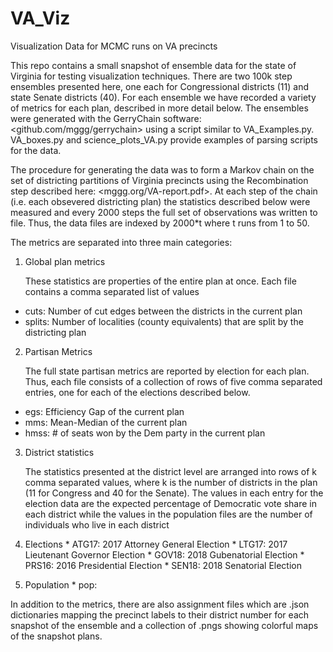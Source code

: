 # VA_Viz
Visualization Data for MCMC runs on VA precincts

This repo contains a small snapshot of ensemble data for the state of Virginia for testing visualization techniques. There are two 100k step ensembles presented here, one each for Congressional districts (11) and state Senate districts (40). For each ensemble we have recorded a variety of metrics for each plan, described in more detail below. The ensembles were generated with the GerryChain software: <github.com/mggg/gerrychain> using a script similar to VA_Examples.py. VA_boxes.py and science_plots_VA.py provide examples of parsing scripts for the data.  

The procedure for generating the data was to form a Markov chain on the set of districting partitions of Virginia precincts using the Recombination step described here: <mggg.org/VA-report.pdf>. At each step of the chain (i.e. each obsevered districting plan) the statistics described below were measured and every 2000 steps the full set of observations was written to file. Thus, the data files are indexed by 2000*t where t runs from 1 to 50. 

The metrics are separated into three main categories:

1. Global plan metrics

   These statistics are properties of the entire plan at once. Each file contains a comma separated list of values

  * cuts: Number of cut edges between the districts in the current plan
  * splits: Number of localities (county equivalents) that are split by the districting plan

2. Partisan Metrics

   The full state partisan metrics are reported by election for each plan. Thus, each file consists of a collection of rows of five comma separated entries, one for each of the elections described below. 

  * egs: Efficiency Gap of the current plan
  * mms: Mean-Median of the current plan
  * hmss: # of seats won by the Dem party in the current plan

3. District statistics

   The statistics presented at the district level are arranged into rows of k comma separated values, where k is the number of districts in the plan (11 for Congress and 40 for the Senate). The values in each entry for the election data are the expected percentage of Democratic vote share in each district while the values in the population files are the number of individuals who live in each district
  1. Elections
    * ATG17: 2017 Attorney General Election
    * LTG17: 2017 Lieutenant Governor Election
    * GOV18: 2018 Gubenatorial Election
    * PRS16: 2016 Presidential Election
    * SEN18: 2018 Senatorial Election

  2. Population
    * pop: 


In addition to the metrics, there are also assignment files which are .json dictionaries mapping the precinct labels to their district number for each snapshot of the ensemble and a collection of .pngs showing colorful maps of the snapshot plans. 


